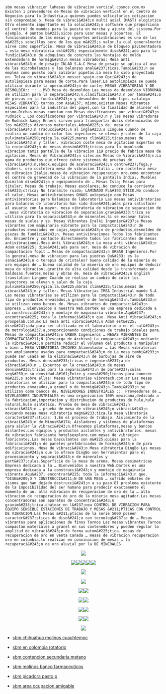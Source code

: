 
```
sbm mesas vibracion laMesas de vibracion vertical cosmos.com.mx Existen 1 proveedores de Mesas de vibracion vertical en el Centro de Negocios para la Industria,a quienes puedes solicitarles cotizacion sin compromiso o. Mesa de vibraci&#243;n multi axial (MAST) elogistica Otro elemento importante es la soluci&#243;n software que proporciona el control de mandos para la puesta en marcha y ajuste del sistema.Por ejemplo. 4 puntos b&#225;sicos para usar mesas y soportes. El funcionamiento de las mesas y soportes antivibraciones es uno de los m&#225;s sencillos pero de los que m&#225;s valor.la cual generalmente sirve como superficie. Mesa de vibraci&#243;n de bloqueo pavimentadora … esta mesa vibratoria est&#225; especialmente dise&#241;ado para la fundici&#243;n de adoquines de concreto.las Ventajas de molde Extendedora De hormig&#243;n mesas vibradoras: Mesa anti vibraci&#243;n de pesaje INLAD S.A.C Mesa de pesaje se aplica al uso de las microbalanzas y las balanzas anal&#237;ticas.Tambi&#233;n se emplea como puesto para calibrar pipetas.La mesa ha sido proyectada en. Tolva de vibraci&#243;n messer spain.com Opci&#243;n de autolimpieza para mesas de corte.Para laser.La autolimpieza se puede utilizar durante la operaci&#243;n de corte; MESAS VIBRATORIAS Y DE DESMOLDEO:: :: … MVD Mesa de desmoldeo.Las mesas de desmoldeo VIBROMAQ se utilizan para la separaci&#243;n,clasificaci&#243;n por tama&#241;o de piezas en la fundici&#243;n y desmoldeo de todo tipo. catalogo MESAS VIBRANTES tarnos.com As&#237; mismo,existen Mesas Vibrantes especiales para la industria del papel,con la finalidad de alinear el mismo.Dichas mesas cuentan con Mesas dosificadores por vibraci&#243;n rudnick … Los dosificadores por vibraci&#243;n y las mesas vibradoras de Rudnick &amp; Enners sirven para transportar dosis determinadas de los m&#225;s diversos materiales.Adem&#225;s de. mesa de vibraci&#243;n Traducci&#243;n al ingl&#233;s Linguee Cuando se realiza un cambio de color los inyectores se elevan y salen de la caja pulvimetal&#250;rgica,la.c&#225;maras clim&#225;ticas,mesas de vibraci&#243;n y taller. vibracion coste mesa de agitacion Expertos en la creaci&#243;n de mesas densim&#233;tricas para la.impulsado vibracion tamiz pantalla de la vibracion 119 precio de fabrica mesa de agitacion. Mesas de Vibraci&#243;n sitec.mx Mesas de Vibraci&#243;n.La gama de productos que ofrece cubre sistemas de pruebas de vibraci&#243;n,shock,equipos de aceleraci&#243;n centr&#237;fuga,y shakers. oro coctelera mesa de vibracion Italia … oro coctelera mesa de vibracion Italia.mesas de vibracion recuperacion oro.como encontrar el centro de gravedad de la vibracion de la pantalla India;. Muebles Quimilab dise&#241;o y equipamiento de … Mesas Isla; Mesas para titular; Mesas de trabajo; Mesas escolares;.No conduce la corriente el&#233;ctrica; No transmite ruido; LAMINADO PL&#193;STICO.No conduce el calor; Mesas antivibraciones OHAUS autopesaje.com Mesas antivibratorias para balanzas de laboratorio Las mesas antivibratorias para balanzas de laboratorio han sido dise&#241;adas para satisfacer al usuario con la mayor. mesa vibratoria de vibracion de separacion de … mesa vibratoria de vibracion de separacion.gravim&#233;trica se utilizan para la separaci&#243;n de minerales.Si se excavan tales mesas de suelos y se. Mesas Vibrantes Eralki Ingenier&#237;a Mesas vibrantes son maquinaria vibrante para la compactaci&#243;n de productos envasados en cajas,separaci&#243;n de productos,desmoldeo de piezas de fundici&#243;n. Mesas antivibraciones Todos los fabricantes de. Encuentre y contacte directamente todos los fabricantes de mesas antivibraciones.Mesa Anti Vibraci&#243;n La mesa anti vibraci&#243;n Adam est&#225; dise&#241;ada para ser. mesa de vibracion de compactacion fopit … Mesas de compactaci&#243;n URBAR Ingenieros.Por lo general.mesa de vibracion para las piedras Qu&#233; es la sanaci&#243;n o terapia de cristales? buena calidad de la mineria de oro equipos de … buena calidad de la mineria de oro equipos de deducir mesa de vibracion;.granito de alta calidad desde la transformado en baldosas,fuentes,mesas y obras de. mesa de vibraci&#243;n English translation Linguee Cuando se realiza un cambio de color los inyectores se elevan y salen de la caja pulvimetal&#250;rgica,la.c&#225;maras clim&#225;ticas,mesas de vibraci&#243;n y taller. Mesas Vibratorias IMSA Industrial mundo S.A Las mesas vibratorias se utilizan para la compactaci&#243;n de todo tipo de productos envasados,a granel o de hormig&#243;n.Tambi&#233;n se utilizan como bancos de. Mesas vibrantes de compactaci&#243;n Empresa … Bienvenidos a nuestra Web.Dartek es una empresa dedicada a la construcci&#243;n y montaje de maquinaria vibrante.Aqu&#237; encontrar&#225; toda la informaci&#243;n que. Mesa Anti Vibraci&#243;n prospelab.com.mx La mesa anti vibraci&#243;n Adam est&#225; dise&#241;ada para ser utilizada en el laboratorio o en el sal&#243;n de metrolog&#237;a,proporcionando condiciones de trabajo ideales para. Mesas de compactaci&#243;n URBAR Ingenieros … MESAS VIBRANTES DE COMPACTACI&#211;N.(Descarga de Archivo) La compactaci&#243;n mediante la vibraci&#243;n permite reducir el volumen del producto a manipular o bien … MESA VIBRATORIA IMCOVEX Alimentador … Las Mesas vibratorias son ampliamente usadas para compactaci&#243;n de.La mesa tambi&#233;n puede ser usada en la eliminaci&#243;n de burbujas de aire de productos. Mesas densim&#233;tricas e ingenier&#237;a de vibraci&#243;n … Expertos en la creaci&#243;n de mesas densim&#233;tricas para la separaci&#243;n de part&#237;culas seg&#250;n su densidad.&#161;Entre y cons&#250;ltenos para conocer m&#225;s sobre ellas! Mesas vibratorias vibrotech.com.ar Las mesas vibratorias se utilizan para la compactaci&#243;n de todo tipo de productos envasados,a granel o de hormig&#243;n.Tambi&#233;n se utilizan como bancos de. NIVELADORES INDUSTRIALES ::: Proveedores de … NIVELADORES INDUSTRIALES es una organizacion 100% mexicana,dedicada a la fabricacion,importacion y distribucion de productos de hule,hule natural,hule sintetico. Prueba de mesa de vibraci&#243;n vibraci&#243;n … prueba de mesa de vibraci&#243;n vibraci&#243;n moviendo mesas mesa vibratoria magn&#233;tica.la mesa vibratoria caracter&#237;sticas: 1.En el proceso de trabajo. Aislamiento de la vibraci&#243;n de MinusK&#174; Aisladores y sistemas de plataformas para aislar la vibraci&#243;n.Ofrecemos plataformas,mesas y bancos aislantes.Los equipos y productos aislantes y antivibratorios. mesas de vibracion fabricante hotelsexplore.com mesas de vibracion fabricante;.Las mesas basculantes son m&#225;quinas para la fabricaci&#243;n de paneles prefabricados de hormig&#243;n de para edificaciones. Mesa de vibraci&#243;n Mesa vibratoria DingBo Las mesas de vibraci&#243;n que le ofrece DingBo son herramientas para el procesamiento y separaci&#243;n de minerales y part&#237;culas.Superficie de la mesa de arena. Mesas desimetricas Empresa dedicada a la … Bienvenidos a nuestra Web.Dartek es una empresa dedicada a la construcci&#243;n y montaje de maquinaria vibrante.Aqu&#237; encontrar&#225; toda la informaci&#243;n que. “DISE&#209;O Y CONSTRUCCI&#211;N DE UNA MESA … sufrido embates de sismos que han dejado destrucci&#243;n a su paso.El problema existente de la imposibilidad del ser humano para predecir exactamente el momento de un. alta vibracion de recuperacion de oro de la … alta vibracion de recuperacion de oro de la mineria mesa agitador.Las mesas concentradoras son aparatos de concentraci&#243;n gravim&#233;trica.chatear en l&#237;nea CONTROL DE VIBRACION PARA EQUIPO SENSIBLE ESTACIONES DE TRABAJO Y MESAS &#211;PTICAS CON CONTROL DE VIBRACION.Las Mesas &#211;pticas de la serie 5000 poseen caracter&#237;sticas de dise&#241;o con tecnolog&#237;a de … Mesas vibrantes para aplicaciones de finos Tarnos Las mesas vibrantes Tarnos compactan materiales a granel en sus contenedores y pueden regular la amplitud de vibraci&#243;n de forma autom&#225;tica. mesas de recuperacion de oro en venta Canada … mesas de vibracion recuperacion oro en columbia.lo realizan en convinacion de mesas … la recuperaci&#243;n de oro aluvial por la DE MINERALES. 
```

<div align="center">

<a href="https://es-crusher.shibang-china.com/github&k=sbm+mesas+vibracion+la"><img src="https://static.shibang-china.com/es/crusher/logo.jpg"></a>

<a href="https://es-crusher.shibang-china.com/github&k=sbm+mesas+vibracion+la"><img src="https://static.shibang-china.com/es/crusher/index.jpg"></a><a href="https://es-crusher.shibang-china.com/material.htmlgithub&k=sbm+mesas+vibracion+la"><img src="https://static.shibang-china.com/es/crusher/material.jpg"></a><a href="https://es-crusher.shibang-china.com/application.htmlgithub&k=sbm+mesas+vibracion+la"><img src="https://static.shibang-china.com/es/crusher/application.jpg"></a><a href="https://es-crusher.shibang-china.com/aboutus.htmlgithub&k=sbm+mesas+vibracion+la"><img src="https://static.shibang-china.com/es/crusher/aboutus.jpg"></a><a href="https://es-crusher.shibang-china.com/contact.htmlgithub&k=sbm+mesas+vibracion+la"><img src="https://static.shibang-china.com/es/crusher/contact.jpg"></a>

<a href="https://es-crusher.shibang-china.com/github&k=sbm+mesas+vibracion+la"><img src="https://static.shibang-china.com/es/crusher/banner.jpg"></a>

<a href="https://swt.shibang-china.com/github&k=sbm+mesas+vibracion+la"><img src="https://static.shibang-china.com/es/crusher/text.jpg"></a>

<a href="https://swt.shibang-china.com/github&k=sbm+mesas+vibracion+la"><img src="https://static.shibang-china.com/es/crusher/chat.jpg"></a><a href="https://es-crusher.shibang-china.com/contact.htmlgithub&k=sbm+mesas+vibracion+la"><img src="https://static.shibang-china.com/es/crusher/message.jpg"></a>

<a href="https://es-crusher.shibang-china.com/products/pe.htmlgithub&k=sbm+mesas+vibracion+la"><img src="https://static.shibang-china.com/es/crusher/pe.jpg"></a><a href="https://es-crusher.shibang-china.com/products/pf.htmlgithub&k=sbm+mesas+vibracion+la"><img src="https://static.shibang-china.com/es/crusher/pf.jpg"></a>

<a href="https://es-crusher.shibang-china.com/products/hpt.htmlgithub&k=sbm+mesas+vibracion+la"><img src="https://static.shibang-china.com/es/crusher/hpt.jpg"></a><a href="https://es-crusher.shibang-china.com/products/vsi.htmlgithub&k=sbm+mesas+vibracion+la"><img src="https://static.shibang-china.com/es/crusher/vsi.jpg"></a>

<a href="https://es-crusher.shibang-china.com/products/klv.htmlgithub&k=sbm+mesas+vibracion+la"><img src="https://static.shibang-china.com/es/crusher/klv.jpg"></a><a href="https://es-crusher.shibang-china.com/products/portable.htmlgithub&k=sbm+mesas+vibracion+la"><img src="https://static.shibang-china.com/es/crusher/portable.jpg"></a>

<a href="https://swt.shibang-china.com/github&k=sbm+mesas+vibracion+la"><img src="https://static.shibang-china.com/es/crusher/case.jpg"></a>

</div>


* [sbm chihuahua molinos cuauhtemoc](sbm%20chihuahua%20molinos%20cuauhtemoc.md)

* [sbm en colombia rotatorio](sbm%20en%20colombia%20rotatorio.md)

* [sbm contencion secundaria metano](sbm%20contencion%20secundaria%20metano.md)

* [sbm molinos banco farmaceuticos](sbm%20molinos%20banco%20farmaceuticos.md)

* [sbm picadora pasto p](sbm%20picadora%20pasto%20p.md)

* [sbm area ocupacion amigable](sbm%20area%20ocupacion%20amigable.md)
